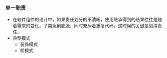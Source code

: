 ### 单一职责

+ 在软件组件的设计中，如果责任划分的不清晰，使用继承得到的结果往往是随着需求的变化，子类急剧膨胀，同时充斥着重复代码，这时候的关键是划清责任。  
+ 典型模式
  + 装饰模式
  + 桥模式